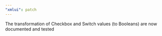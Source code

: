 ```yaml
---
"xmlui": patch
---
```


The transformation of Checkbox and Switch values (to Booleans) are now documented and tested
